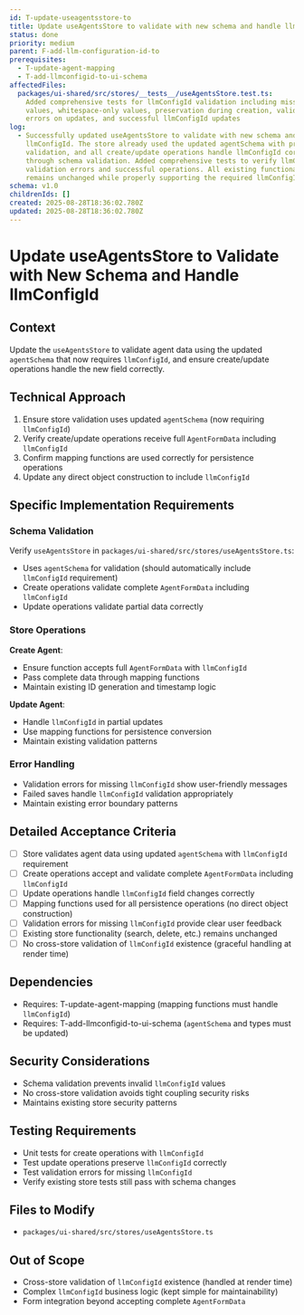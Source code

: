 ```yaml
---
id: T-update-useagentsstore-to
title: Update useAgentsStore to validate with new schema and handle llmConfigId
status: done
priority: medium
parent: F-add-llm-configuration-id-to
prerequisites:
  - T-update-agent-mapping
  - T-add-llmconfigid-to-ui-schema
affectedFiles:
  packages/ui-shared/src/stores/__tests__/useAgentsStore.test.ts:
    Added comprehensive tests for llmConfigId validation including missing
    values, whitespace-only values, preservation during creation, validation
    errors on updates, and successful llmConfigId updates
log:
  - Successfully updated useAgentsStore to validate with new schema and handle
    llmConfigId. The store already used the updated agentSchema with proper
    validation, and all create/update operations handle llmConfigId correctly
    through schema validation. Added comprehensive tests to verify llmConfigId
    validation errors and successful operations. All existing functionality
    remains unchanged while properly supporting the required llmConfigId field.
schema: v1.0
childrenIds: []
created: 2025-08-28T18:36:02.780Z
updated: 2025-08-28T18:36:02.780Z
---
```


# Update useAgentsStore to Validate with New Schema and Handle llmConfigId

## Context

Update the `useAgentsStore` to validate agent data using the updated `agentSchema` that now requires `llmConfigId`, and ensure create/update operations handle the new field correctly.

## Technical Approach

1. Ensure store validation uses updated `agentSchema` (now requiring `llmConfigId`)
2. Verify create/update operations receive full `AgentFormData` including `llmConfigId`
3. Confirm mapping functions are used correctly for persistence operations
4. Update any direct object construction to include `llmConfigId`

## Specific Implementation Requirements

### Schema Validation

Verify `useAgentsStore` in `packages/ui-shared/src/stores/useAgentsStore.ts`:

- Uses `agentSchema` for validation (should automatically include `llmConfigId` requirement)
- Create operations validate complete `AgentFormData` including `llmConfigId`
- Update operations validate partial data correctly

### Store Operations

**Create Agent**:

- Ensure function accepts full `AgentFormData` with `llmConfigId`
- Pass complete data through mapping functions
- Maintain existing ID generation and timestamp logic

**Update Agent**:

- Handle `llmConfigId` in partial updates
- Use mapping functions for persistence conversion
- Maintain existing validation patterns

### Error Handling

- Validation errors for missing `llmConfigId` show user-friendly messages
- Failed saves handle `llmConfigId` validation appropriately
- Maintain existing error boundary patterns

## Detailed Acceptance Criteria

- [ ] Store validates agent data using updated `agentSchema` with `llmConfigId` requirement
- [ ] Create operations accept and validate complete `AgentFormData` including `llmConfigId`
- [ ] Update operations handle `llmConfigId` field changes correctly
- [ ] Mapping functions used for all persistence operations (no direct object construction)
- [ ] Validation errors for missing `llmConfigId` provide clear user feedback
- [ ] Existing store functionality (search, delete, etc.) remains unchanged
- [ ] No cross-store validation of `llmConfigId` existence (graceful handling at render time)

## Dependencies

- Requires: T-update-agent-mapping (mapping functions must handle `llmConfigId`)
- Requires: T-add-llmconfigid-to-ui-schema (`agentSchema` and types must be updated)

## Security Considerations

- Schema validation prevents invalid `llmConfigId` values
- No cross-store validation avoids tight coupling security risks
- Maintains existing store security patterns

## Testing Requirements

- Unit tests for create operations with `llmConfigId`
- Test update operations preserve `llmConfigId` correctly
- Test validation errors for missing `llmConfigId`
- Verify existing store tests still pass with schema changes

## Files to Modify

- `packages/ui-shared/src/stores/useAgentsStore.ts`

## Out of Scope

- Cross-store validation of `llmConfigId` existence (handled at render time)
- Complex `llmConfigId` business logic (kept simple for maintainability)
- Form integration beyond accepting complete `AgentFormData`
